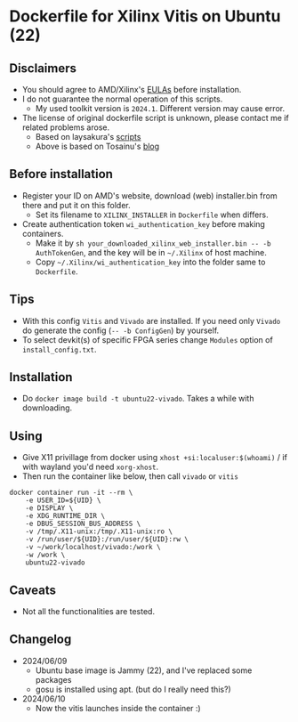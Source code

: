 # Dockerfile for Xilinx Vitis on Ubuntu (22)

## Disclaimers
- You should agree to AMD/Xilinx's [EULAs](https://docs.amd.com/r/en-US/ug973-vivado-release-notes-install-license/Running-the-Installer) before installation.
- I do not guarantee the normal operation of this scripts.
  - My used toolkit version is `2024.1`. Different version may cause error.
- The license of original dockerfile script is unknown, please contact me if related problems arose.
  - Based on laysakura's [scripts](https://github.com/laysakura/docker-ubuntu-vivado)
  - Above is based on Tosainu's [blog](https://blog.myon.info/entry/2018/09/15/install-xilinx-tools-into-docker-container/)

## Before installation
- Register your ID on AMD's website, download (web) installer.bin from there and put it on this folder.
  - Set its filename to `XILINX_INSTALLER` in `Dockerfile` when differs.
- Create authentication token `wi_authentication_key` before making containers.
  - Make it by `sh your_downloaded_xilinx_web_installer.bin -- -b AuthTokenGen`, and the key will be in `~/.Xilinx` of host machine.
  - Copy `~/.Xilinx/wi_authentication_key` into the folder same to `Dockerfile`.

## Tips
- With this config `Vitis` and `Vivado` are installed. If you need only `Vivado` do generate the config (`-- -b ConfigGen`) by yourself.
- To select devkit(s) of specific FPGA series change `Modules` option of `install_config.txt`.

## Installation
- Do `docker image build -t ubuntu22-vivado`. Takes a while with downloading.

## Using
- Give X11 privillage from docker using `xhost +si:localuser:$(whoami)` / if with wayland you'd need `xorg-xhost`.
- Then run the container like below, then call `vivado` or `vitis`
```
docker container run -it --rm \
    -e USER_ID=${UID} \
    -e DISPLAY \
    -e XDG_RUNTIME_DIR \
    -e DBUS_SESSION_BUS_ADDRESS \
    -v /tmp/.X11-unix:/tmp/.X11-unix:ro \
    -v /run/user/${UID}:/run/user/${UID}:rw \
    -v ~/work/localhost/vivado:/work \
    -w /work \
    ubuntu22-vivado
```

## Caveats
- Not all the functionalities are tested.

## Changelog
- 2024/06/09
  - Ubuntu base image is Jammy (22), and I've replaced some packages
  - gosu is installed using apt. (but do I really need this?)
- 2024/06/10
  - Now the vitis launches inside the container :)
